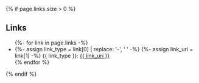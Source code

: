 {% if page.links.size > 0 %}
## Links

<ul class="links">
{%- for link in page.links -%}
  <li>
    {%- assign link_type = link[0] | replace: '-', ' ' -%}
    {%- assign link_uri = link[1] -%}
    <span>{{ link_type  }}</span>: <a href="{{ link_uri }}" target="_blank">{{ link_uri }}</a>
  </li>
{% endfor %}
</ul>
{% endif %}
